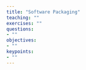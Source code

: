 ```yaml
---
title: "Software Packaging"
teaching: ""
exercises: ""
questions:
- ""
objectives:
- ""
keypoints:
- ""
---
```

